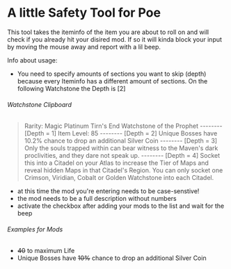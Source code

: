 # A little Safety Tool for Poe

This tool takes the iteminfo of the item you are about to roll on and will check if you already hit your disired mod. If so it will kinda block your input by moving the mouse away and report with a lil beep.

Info about usage:

- You need to specify amounts of sections you want to skip (depth) because every Iteminfo has a different amount of sections. On the following Watchstone the Depth is [2] 

###### Watchstone Clipboard
>Rarity: Magic
Platinum Tirn's End Watchstone of the Prophet
-------- [Depth = 1]
Item Level: 85
-------- [Depth = 2]
Unique Bosses have 10.2% chance to drop an additional Silver Coin
-------- [Depth = 3]
Only the souls trapped within can bear witness to the Maven's dark proclivities, and they dare not speak up.
-------- [Depth = 4]
Socket this into a Citadel on your Atlas to increase the Tier of Maps and reveal hidden Maps in that Citadel's Region. You can only socket one Crimson, Viridian, Cobalt or Golden Watchstone into each Citadel.
>

- at this time the mod you're entering needs to be case-senstive!
- the mod needs to be a full description without numbers
- activate the checkbox after adding your mods to the list and wait for the beep

###### Examples for Mods
>
- ~~40~~ to maximum Life
- Unique Bosses have ~~10%~~ chance to drop an additional Silver Coin
>
